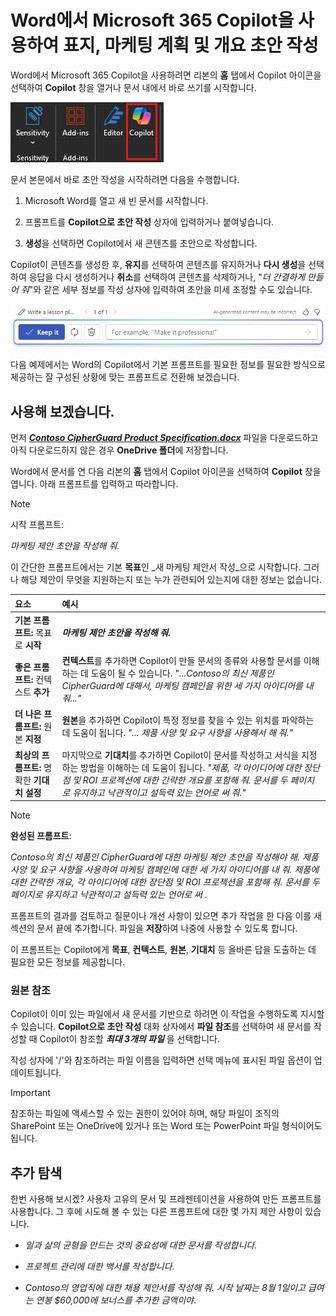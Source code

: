 # Word에서 Microsoft 365 Copilot을 사용하여 표지, 마케팅 계획 및 개요 초안 작성

Word에서 Microsoft 365 Copilot을 사용하려면 리본의 **홈** 탭에서 Copilot 아이콘을 선택하여 **Copilot** 창을 열거나 문서 내에서 바로 쓰기를 시작합니다.

![Word 리본 메뉴의 Copilot 아이콘 스크린샷.](../media/create_copilot-ribbon-word.png)

문서 본문에서 바로 초안 작성을 시작하려면 다음을 수행합니다.

1. Microsoft Word를 열고 새 빈 문서를 시작합니다.

1. 프롬프트를 **Copilot으로 초안 작성** 상자에 입력하거나 붙여넣습니다.

1. **생성**을 선택하면 Copilot에서 새 콘텐츠를 초안으로 작성합니다.

Copilot이 콘텐츠를 생성한 후, **유지**를 선택하여 콘텐츠를 유지하거나 **다시 생성**을 선택하여 응답을 다시 생성하거나 **취소**를 선택하여 콘텐츠를 삭제하거나, "_더 간결하게 만들어 줘_"와 같은 세부 정보를 작성 상자에 입력하여 초안을 미세 조정할 수도 있습니다.

![Word의 Copilot으로 작성된 초안을 사용한 후 옵션 모음의 스크린샷.](../media/create_copilot-prompt-box-word.png)

다음 예제에서는 Word의 Copilot에서 기본 프롬프트를 필요한 정보를 필요한 방식으로 제공하는 잘 구성된 상황에 맞는 프롬프트로 전환해 보겠습니다.

## 사용해 보겠습니다.

먼저 **_[Contoso CipherGuard Product Specification.docx](https://go.microsoft.com/fwlink/?linkid=2269123)_** 파일을 다운로드하고 아직 다운로드하지 않은 경우 **OneDrive 폴더**에 저장합니다.

Word에서 문서를 연 다음 리본의 **홈** 탭에서 Copilot 아이콘을 선택하여 **Copilot** 창을 엽니다. 아래 프롬프트를 입력하고 따라합니다.

> [!NOTE]
> 시작 프롬프트:
>
> _마케팅 제안 초안을 작성해 줘._

이 간단한 프롬프트에서는 기본 **목표**인 _새 마케팅 제안서 작성_으로 시작합니다. 그러나 해당 제안이 무엇을 지원하는지 또는 누가 관련되어 있는지에 대한 정보는 없습니다.

| 요소 | 예시 |
| :------ | :------- |
| **기본 프롬프트:** 목표로 **시작** | **_마케팅 제안 초안을 작성해 줘._** |
| **좋은 프롬프트:** 컨텍스트 **추가** | **컨텍스트**를 추가하면 Copilot이 만들 문서의 종류와 사용할 문서를 이해하는 데 도움이 될 수 있습니다. "_...Contoso의 최신 제품인 CipherGuard에 대해서, 마케팅 캠페인을 위한 세 가지 아이디어를 내 줘..."_ |
| **더 나은 프롬프트:** 원본 **지정** | **원본**을 추가하면 Copilot이 특정 정보를 찾을 수 있는 위치를 파악하는 데 도움이 됩니다. _"... 제품 사양 및 요구 사항을 사용해서 해 줘."_ |
| **최상의 프롬프트:** 명확한 **기대치 설정** | 마지막으로 **기대치**를 추가하면 Copilot이 문서를 작성하고 서식을 지정하는 방법을 이해하는 데 도움이 됩니다. _"제품, 각 아이디어에 대한 장단점 및 ROI 프로젝션에 대한 간략한 개요를 포함해 줘. 문서를 두 페이지로 유지하고 낙관적이고 설득력 있는 언어로 써 줘."_ |

> [!NOTE]
> **완성된 프롬프트**:
>
> _Contoso의 최신 제품인 CipherGuard에 대한 마케팅 제안 초안을 작성해야 해. 제품 사양 및 요구 사항을 사용하여 마케팅 캠페인에 대한 세 가지 아이디어를 내 줘. 제품에 대한 간략한 개요, 각 아이디어에 대한 장단점 및 ROI 프로젝션을 포함해 줘. 문서를 두 페이지로 유지하고 낙관적이고 설득력 있는 언어로 써 ._

프롬프트의 결과를 검토하고 질문이나 개선 사항이 있으면 추가 작업을 한 다음 이를 새 섹션의 문서 끝에 추가합니다. 파일을 **저장**하여 나중에 사용할 수 있도록 합니다.

이 프롬프트는 Copilot에게 **목표**, **컨텍스트**, **원본**, **기대치** 등 올바른 답을 도출하는 데 필요한 모든 정보를 제공합니다.

### 원본 참조

Copilot이 이미 있는 파일에서 새 문서를 기반으로 하려면 이 작업을 수행하도록 지시할 수 있습니다. **Copilot으로 초안 작성** 대화 상자에서 **파일 참조**를 선택하여 새 문서를 작성할 때 Copilot이 참조할 **_최대 3개의 파일_** 을 선택합니다.

작성 상자에 '/'와 참조하려는 파일 이름을 입력하면 선택 메뉴에 표시된 파일 옵션이 업데이트됩니다.

> [!IMPORTANT]
> 참조하는 파일에 액세스할 수 있는 권한이 있어야 하며, 해당 파일이 조직의 SharePoint 또는 OneDrive에 있거나 또는 Word 또는 PowerPoint 파일 형식이어도 됩니다.

## 추가 탐색

한번 사용해 보시겠? 사용자 고유의 문서 및 프레젠테이션을 사용하여 만든 프롬프트를 사용합니다. 그 후에 시도해 볼 수 있는 다른 프롬프트에 대한 몇 가지 제안 사항이 있습니다.

- _일과 삶의 균형을 만드는 것의 중요성에 대한 문서를 작성합니다._

- _프로젝트 관리에 대한 백서를 작성합니다_.

- _Contoso의 영업직에 대한 채용 제안서를 작성해 줘. 시작 날짜는 8월 1일이고 급여는 연봉 $60,000에 보너스를 추가한 금액이야_.
